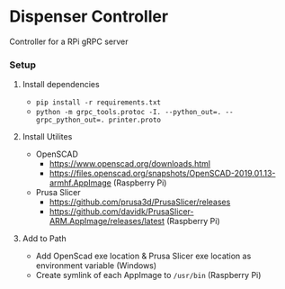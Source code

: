 # Dispenser Controller
Controller for a RPi gRPC server

### Setup

1. Install dependencies
    * ``pip install -r requirements.txt``
    * ``python -m grpc_tools.protoc -I. --python_out=. --grpc_python_out=. printer.proto``


2. Install Utilites
    * OpenSCAD
        * https://www.openscad.org/downloads.html
        * https://files.openscad.org/snapshots/OpenSCAD-2019.01.13-armhf.AppImage (Raspberry Pi)
    * Prusa Slicer
        * https://github.com/prusa3d/PrusaSlicer/releases
        * https://github.com/davidk/PrusaSlicer-ARM.AppImage/releases/latest (Raspberry Pi)

3. Add to Path
    * Add OpenScad exe location & Prusa Slicer exe location as environment variable (Windows)
    * Create symlink of each AppImage to ``/usr/bin`` (Raspberry Pi)
